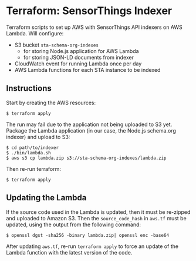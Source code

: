 # Terraform: SensorThings Indexer

Terraform scripts to set up AWS with SensorThings API indexers on AWS Lambda. Will configure:

* S3 bucket `sta-schema-org-indexes`
    * for storing Node.js application for AWS Lambda
    * for storing JSON-LD documents from indexer
* CloudWatch event for running Lambda once per day
* AWS Lambda functions for each STA instance to be indexed

## Instructions

Start by creating the AWS resources:

```
$ terraform apply
```

The run may fail due to the application not being uploaded to S3 yet. Package the Lambda application (in our case, the Node.js schema.org indexer) and upload to S3:

```
$ cd path/to/indexer
$ ./bin/lambda.sh
$ aws s3 cp lambda.zip s3://sta-schema-org-indexes/lambda.zip
```

Then re-run terraform:

```
$ terraform apply
```

## Updating the Lambda

If the source code used in the Lambda is updated, then it must be re-zipped and uploaded to Amazon S3. Then the `source_code_hash` in `aws.tf` must be updated, using the output from the following command:

```
$ openssl dgst -sha256 -binary lambda.zip| openssl enc -base64
```

After updating `aws.tf`, re-run `terraform apply` to force an update of the Lambda function with the latest version of the code.
